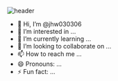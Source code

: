 ![header](https://capsule-render.vercel.app/api?type=waving&color=timeGradient&height=80&text=Hyewon's%20Github&animation=twinkling&fontColor=808080&fontSize=50&fontAlign=70&fontAlignY=60)

-   👋 Hi, I’m @jhw030306
- 👀 I’m interested in ...
- 🌱 I’m currently learning ...
- 💞️ I’m looking to collaborate on ...
- 📫 How to reach me ...
- 😄 Pronouns: ...
- ⚡ Fun fact: ...

<!---
jhw030306/jhw030306 is a ✨ special ✨ repository because its `README.md` (this file) appears on your GitHub profile.
You can click the Preview link to take a look at your changes.
--->
